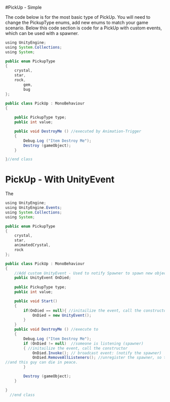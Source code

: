 #PickUp - Simple

The code below is for the most basic type of PickUp.
You will need to change the PickupType enums, add new enums to match your game scenario.  Below this code section is code for a PickUp with custom events, which can be used with a spawner.

```java
using UnityEngine;
using System.Collections;
using System;

public enum PickupType
{
	crystal,
	star,
	rock,
        gem,
        bug
};

public class PickUp : MonoBehaviour
{
	
	public PickupType type;
	public int value;

	public void DestroyMe () //executed by Animation-Trigger
	{
		Debug.Log ("Item Destroy Me");
		Destroy (gameObject);
	}

}//end class
```


# PickUp - With UnityEvent
The 


```java
using UnityEngine;
using UnityEngine.Events;
using System.Collections;
using System;

public enum PickupType
{
	crystal,
	star,
	animatedCrystal,
	rock
};

public class PickUp : MonoBehaviour
{
    //Add custom UnityEvent - Used to notify Spawner to spawn new object
    public UnityEvent OnDied; 
	
	public PickupType type;
	public int value;

    public void Start()
    {
        if(OnDied == null){ //initailize the event, call the constructor
            OnDied = new UnityEvent();
        }
    }
    public void DestroyMe () //execute to 
	{
		Debug.Log ("Item Destroy Me");
        if (OnDied != null)  //someone is listening (spawner)
        { //initailize the event, call the constructor
            OnDied.Invoke(); // broadcast event: (notify the spawner)
            OnDied.RemoveAllListeners(); //unregister the spawner, so the event-connection is removed 
//and this guy can die in peace.
        }

        Destroy (gameObject);
    }

}
  //end class
```




